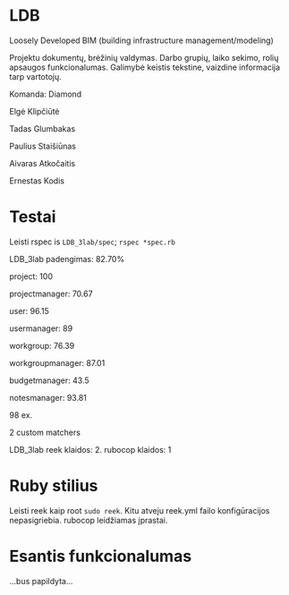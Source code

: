 
# LDB

Loosely Developed BIM (building infrastructure management/modeling)

Projektu dokumentų, brėžinių valdymas. Darbo grupių, laiko sekimo, rolių apsaugos funkcionalumas.
Galimybė keistis tekstine, vaizdine informacija tarp vartotojų.

Komanda: Diamond

Elgė Klipčiūtė

Tadas Glumbakas

Paulius Staišiūnas

Aivaras Atkočaitis

Ernestas Kodis

# Testai

Leisti rspec is ```LDB_3lab/spec```; ```rspec *spec.rb```

LDB_3lab padengimas: 82.70%

project: 100

projectmanager: 70.67

user: 96.15

usermanager: 89

workgroup: 76.39

workgroupmanager: 87.01

budgetmanager: 43.5

notesmanager: 93.81

98 ex.

2 custom matchers

LDB_3lab reek klaidos: 2. rubocop klaidos: 1

# Ruby stilius
Leisti reek kaip root ```sudo reek```. Kitu atveju reek.yml failo konfigūracijos nepasigriebia.
rubocop leidžiamas įprastai.

# Esantis funkcionalumas

...bus papildyta...
